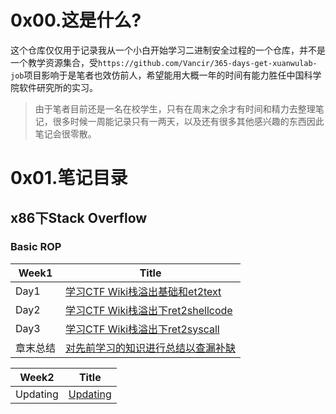 # 0x00.这是什么?
这个仓库仅仅用于记录我从一个小白开始学习二进制安全过程的一个仓库，并不是一个教学资源集合，受`https://github.com/Vancir/365-days-get-xuanwulab-job`项目影响于是笔者也效仿前人，希望能用大概一年的时间有能力胜任中国科学院软件研究所的实习。
> 由于笔者目前还是一名在校学生，只有在周末之余才有时间和精力去整理笔记，很多时候一周能记录只有一两天，以及还有很多其他感兴趣的东西因此笔记会很零散。



# 0x01.笔记目录

## x86下Stack Overflow

### Basic ROP

| Week1       | Title                                                                            |
| ---------- | ------------------------------------------------------------------------------- |
| Day1       | [学习CTF Wiki栈溢出基础和et2text ](./Stack%20Overflow-x86/ret2text/)                            |
| Day2       | [学习CTF Wiki栈溢出下ret2shellcode ](./Pwns/Stack%20Overflow-x86/ret2shellcode/)                            |
| Day3       | [学习CTF Wiki栈溢出下ret2syscall ](./Stack%20Overflow-x86/ret2syscall/)                            |
| 章末总结       | [对先前学习的知识进行总结以查漏补缺 ](./Stack%20Overflow-x86/)                            |

| Week2       | Title                                                                            |
| ---------- | ------------------------------------------------------------------------------- |
| Updating       | [Updating ](./Stack%20Overflow-x86/ret2text/)                            |
